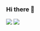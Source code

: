 ### Hi there 👋

<!--
**shin4sjh/shin4sjh** is a ✨ _special_ ✨ repository because its `README.md` (this file) appears on your GitHub profile.

Here are some ideas to get you started:

- 🔭 I’m currently working on ...
- 🌱 I’m currently learning ...
- 👯 I’m looking to collaborate on ...
- 🤔 I’m looking for help with ...
- 💬 Ask me about ...
- 📫 How to reach me: ...
- 😄 Pronouns: ...
- ⚡ Fun fact: ...
-->

<!--
https://shields.io/

https://simpleicons.org/ko-KR/

plastic, flat, flat-square, for-the-badge, social

<a href="버튼을 눌렀을 때 이동할 링크" target="_blank"><img src="https://img.shields.io/badge/뱃지레이블-배경색?style=뱃지모양&logo=로고&logoColor=로고색상"/></a>

-->

<img src="https://img.shields.io/badge/-13?style=social&logo=apple&logoColor=000000"/>

<img src="https://img.shields.io/badge/Android-3DDC84?style=flat-square&logo=Android&logoColor=white"/>

